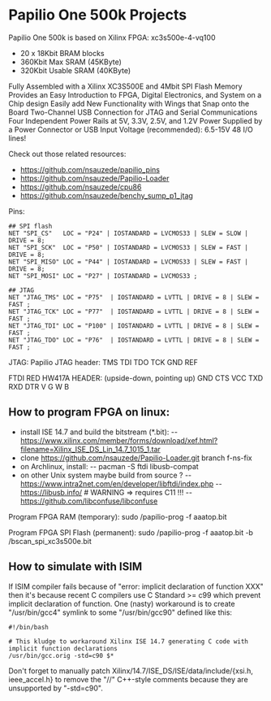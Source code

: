 # Papilio One 500k Projects

Papilio One 500k is based on Xilinx FPGA: xc3s500e-4-vq100
- 20 x 18Kbit BRAM blocks
- 360Kbit Max SRAM (45KByte)
- 320Kbit Usable SRAM (40KByte)

Fully Assembled with a Xilinx XC3S500E and 4Mbit SPI Flash Memory
Provides an Easy Introduction to FPGA, Digital Electronics, and System on a Chip design
Easily add New Functionality with Wings that Snap onto the Board
Two-Channel USB Connection for JTAG and Serial Communications
Four Independent Power Rails at 5V, 3.3V, 2.5V, and 1.2V
Power Supplied by a Power Connector or USB
Input Voltage (recommended): 6.5-15V
48 I/O lines!

Check out those related resources:
- https://github.com/nsauzede/papilio_pins
- https://github.com/nsauzede/Papilio-Loader
- https://github.com/nsauzede/cpu86
- https://github.com/nsauzede/benchy_sump_p1_jtag

Pins:
```
## SPI flash
NET "SPI_CS"   LOC = "P24" | IOSTANDARD = LVCMOS33 | SLEW = SLOW | DRIVE = 8;
NET "SPI_SCK"  LOC = "P50" | IOSTANDARD = LVCMOS33 | SLEW = FAST | DRIVE = 8;
NET "SPI_MISO" LOC = "P44" | IOSTANDARD = LVCMOS33 | SLEW = FAST | DRIVE = 8;
NET "SPI_MOSI" LOC = "P27" | IOSTANDARD = LVCMOS33 ;

## JTAG
NET "JTAG_TMS" LOC = "P75"  | IOSTANDARD = LVTTL | DRIVE = 8 | SLEW = FAST ;
NET "JTAG_TCK" LOC = "P77"  | IOSTANDARD = LVTTL | DRIVE = 8 | SLEW = FAST ;
NET "JTAG_TDI" LOC = "P100" | IOSTANDARD = LVTTL | DRIVE = 8 | SLEW = FAST ;
NET "JTAG_TDO" LOC = "P76"  | IOSTANDARD = LVTTL | DRIVE = 8 | SLEW = FAST ;
```

JTAG:
Papilio JTAG header:
TMS TDI TDO TCK GND REF

FTDI RED HW417A HEADER: (upside-down, pointing up)
GND CTS VCC TXD RXD DTR
    V       G   W   B
    
## How to program FPGA on linux:
- install ISE 14.7 and build the bitstream (*.bit):
-- https://www.xilinx.com/member/forms/download/xef.html?filename=Xilinx_ISE_DS_Lin_14.7_1015_1.tar
- clone https://github.com/nsauzede/Papilio-Loader.git branch f-ns-fix
- on Archlinux, install:
-- pacman -S ftdi libusb-compat
- on other Unix system maybe build from source ?
-- https://www.intra2net.com/en/developer/libftdi/index.php
-- https://libusb.info/         # WARNING => requires C11 !!!
-- https://github.com/libconfuse/libconfuse

Program FPGA RAM (temporary):
sudo <papilio-prog>/papilio-prog -f aaatop.bit

Program FPGA SPI Flash (permanent):
sudo <papilio-prog>/papilio-prog -f aaatop.bit -b <papilio-prog>/bscan_spi_xc3s500e.bit

## How to simulate with ISIM
If ISIM compiler fails because of "error: implicit declaration of function XXX"
then it's because recent C compilers use C Standard >= c99 which prevent implicit declaration of function.
One (nasty) workaround is to create "/usr/bin/gcc4" symlink to some "/usr/bin/gcc90" defined like this:
```shell
#!/bin/bash

# This kludge to workaround Xilinx ISE 14.7 generating C code with implicit function declarations
/usr/bin/gcc.orig -std=c90 $*
```
Don't forget to manually patch Xilinx/14.7/ISE_DS/ISE/data/include/{xsi.h, ieee_accel.h} to remove the "//" C++-style comments
because they are unsupported by "-std=c90".
